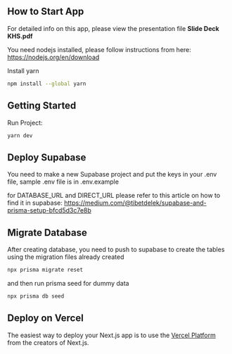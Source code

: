 ## How to Start App

For detailed info on this app, please view the presentation file **Slide Deck KHS.pdf**

You need nodejs installed, please follow instructions from here: https://nodejs.org/en/download

Install yarn

```bash
npm install --global yarn
```

## Getting Started

Run Project:

```bash
yarn dev
```

## Deploy Supabase

You need to make a new Supabase project and put the keys in your .env file, sample .env file is in .env.example

for DATABASE_URL and DIRECT_URL please refer to this article on how to find it in supabase: https://medium.com/@tibetdelek/supabase-and-prisma-setup-bfcd5d3c7e8b

## Migrate Database

After creating database, you need to push to supabase to create the tables using the migration files already created

```bash
npx prisma migrate reset
```

and then run prisma seed for dummy data

```bash
npx prisma db seed
```

## Deploy on Vercel

The easiest way to deploy your Next.js app is to use the [Vercel Platform](https://vercel.com/new?utm_medium=default-template&filter=next.js&utm_source=create-next-app&utm_campaign=create-next-app-readme) from the creators of Next.js.
